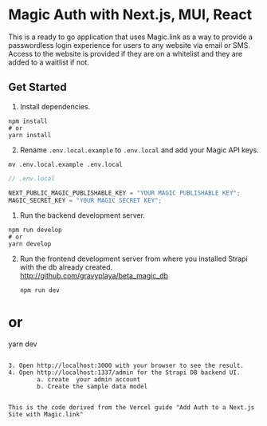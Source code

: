 # Magic Auth with Next.js, MUI, React

This is a ready to go application that uses Magic.link as a way to provide a passwordless login experience for users to any website via email or SMS. Access to the website is provided if they are on a whitelist and they are added to a waitlist if not.

## Get Started

1. Install dependencies.

```shell
npm install
# or
yarn install
```

2. Rename `.env.local.example` to `.env.local` and add your Magic API keys.

```shell
mv .env.local.example .env.local
```

```javascript
// .env.local

NEXT_PUBLIC_MAGIC_PUBLISHABLE_KEY = "YOUR MAGIC PUBLISHABLE KEY";
MAGIC_SECRET_KEY = "YOUR MAGIC SECRET KEY";
```

1. Run the backend development server.

```shell
npm run develop
# or
yarn develop
```

2. Run the frontend development server from where you installed Strapi with the db already created. http://github.com/gravyplaya/beta_magic_db
   ```shell
   npm run dev
   ```

# or

yarn dev

```

3. Open http://localhost:3000 with your browser to see the result.
4. Open http://localhost:1337/admin for the Strapi DB backend UI.
        a. create  your admin account
        b. Create the sample data model


This is the code derived from the Vercel guide "Add Auth to a Next.js Site with Magic.link"
```
